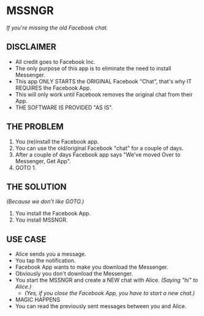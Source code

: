 # MSSNGR

*If you're missing the old Facebook chat.*

## DISCLAIMER

- All credit goes to Facebook Inc.
- The only purpose of this app is to eliminate the need to install Messenger.
- This app ONLY STARTS the ORIGINAL Facebook "Chat", that's why IT REQUIRES the Facebook App.
- This will only work until Facebook removes the original chat from their App.
- THE SOFTWARE IS PROVIDED "AS IS".

## THE PROBLEM

1. You (re)install the Facebook app.
2. You can use the old/original Facebook "chat" for a couple of days.
3. After a couple of days Facebook app says "We've moved Over to Messenger, Get App".
4. GOTO 1.

## THE SOLUTION

*(Because we don't like GOTO.)*

1. You install the Facebook App.
2. You install MSSNGR.

## USE CASE

- Alice sends you a message.
- You tap the notification.
- Facebook App wants to make you download the Messenger.
- Obviously you don't download the Messenger.
- You start the MSSNGR and create a NEW chat with Alice. *(Saying "hi" to Alice.)*
    - *(Yes, if you close the Facebook App, you have to start a new chat.)*
- MAGIC HAPPENS
- You can read the previously sent messages between you and Alice.
